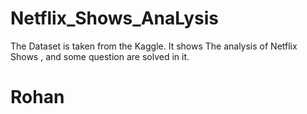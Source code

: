 # Netflix_Shows_AnaLysis
The Dataset is taken from the Kaggle. It shows The analysis of Netflix Shows , and  some question are solved in it.
<h1> Rohan </h1?

